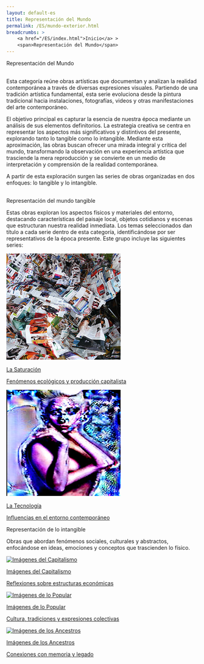 ```yaml
---
layout: default-es
title: Representación del Mundo
permalink: /ES/mundo-exterior.html
breadcrumbs: >
    <a href="/ES/index.html">Inicio</a> >
    <span>Representación del Mundo</span>
---
```


<div class="titulo">Representación del Mundo</div>

<p class="parrafo" style="margin-top: 6%;">
   Esta categoría reúne obras artísticas que documentan y analizan la realidad contemporánea a través de diversas expresiones visuales. Partiendo de una tradición artística fundamental, esta serie evoluciona desde la pintura tradicional hacia instalaciones, fotografías, videos y otras manifestaciones del arte contemporáneo.</p>
<p class="parrafo">
El objetivo principal es capturar la esencia de nuestra época mediante un análisis de sus elementos definitorios. La estrategia creativa se centra en representar los aspectos más significativos y distintivos del presente, explorando tanto lo tangible como lo intangible. Mediante esta aproximación, las obras buscan ofrecer una mirada integral y crítica del mundo, transformando la observación en una experiencia artística que trasciende la mera reproducción y se convierte en un medio de interpretación y comprensión de la realidad contemporánea.</p>
<p class="parrafo" style="margin-bottom: 6%;">
    A partir de esta exploración surgen las series de obras organizadas en dos enfoques: lo tangible y lo intangible.</p>

<div class="subtitulo">Representación del mundo tangible</div>

<p class="parrafo">
   Estas obras exploran los aspectos físicos y materiales del entorno, destacando características del paisaje local, objetos cotidianos y escenas que estructuran nuestra realidad inmediata. Los temas seleccionados dan título a cada serie dentro de esta categoría, identificándose por ser representativos de la época presente. Este grupo incluye las siguientes series:
</p>

<div class="button-container">
    <a href="/saturacion.html" class="fancy-button">
        <div class="button-content">
            <img src="/assets/img/boton-la-saturacion.jpg" alt="La Saturación">
            <p class="title">La Saturación</p>
            <p class="subtitle">Fenómenos ecológicos y producción capitalista</p>
        </div>
    </a>
    <a href="/tecnologia.html" class="fancy-button">
        <div class="button-content">
            <img src="/assets/img/boton-la-tecnologia.jpg" alt="La Tecnología">
            <p class="title">La Tecnología</p>
            <p class="subtitle">Influencias en el entorno contemporáneo</p>
        </div>
    </a>
</div>


<div class="subtitulo">Representación de lo intangible</div>

<p class="parrafo">
    Obras que abordan fenómenos sociales, culturales y abstractos, enfocándose en ideas, emociones y conceptos que trascienden lo físico.
</p>

<div class="button-container">
    <a href="/capitalismo.html" class="fancy-button">
        <div class="button-content">
            <img src="/assets/img/boton-capitalismo.jpg" alt="Imágenes del Capitalismo">
            <p class="title">Imágenes del Capitalismo</p>
            <p class="subtitle">Reflexiones sobre estructuras económicas</p>
        </div>
    </a>
    <a href="/popular.html" class="fancy-button">
        <div class="button-content">
            <img src="/assets/img/boton-popular.jpg" alt="Imágenes de lo Popular">
            <p class="title">Imágenes de lo Popular</p>
            <p class="subtitle">Cultura, tradiciones y expresiones colectivas</p>
        </div>
    </a>
    <a href="/ancestros.html" class="fancy-button">
        <div class="button-content">
            <img src="/assets/img/boton-ancestros.jpg" alt="Imágenes de los Ancestros">
            <p class="title">Imágenes de los Ancestros</p>
            <p class="subtitle">Conexiones con memoria y legado</p>
        </div>
    </a>
</div>

